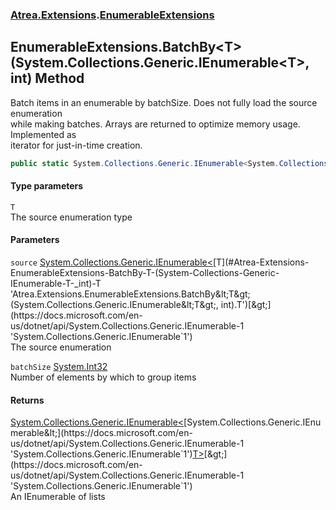 ### [Atrea.Extensions](./Atrea-Extensions.md 'Atrea.Extensions').[EnumerableExtensions](./Atrea-Extensions-EnumerableExtensions.md 'Atrea.Extensions.EnumerableExtensions')
## EnumerableExtensions.BatchBy&lt;T&gt;(System.Collections.Generic.IEnumerable&lt;T&gt;, int) Method
Batch items in an enumerable by batchSize.  Does not fully load the source enumeration  
while making batches. Arrays are returned to optimize memory usage.  Implemented as  
iterator for just-in-time creation.  
```csharp
public static System.Collections.Generic.IEnumerable<System.Collections.Generic.IEnumerable<T>> BatchBy<T>(this System.Collections.Generic.IEnumerable<T> source, int batchSize);
```
#### Type parameters
<a name='Atrea-Extensions-EnumerableExtensions-BatchBy-T-(System-Collections-Generic-IEnumerable-T-_int)-T'></a>
`T`  
The source enumeration type  
  
#### Parameters
<a name='Atrea-Extensions-EnumerableExtensions-BatchBy-T-(System-Collections-Generic-IEnumerable-T-_int)-source'></a>
`source` [System.Collections.Generic.IEnumerable&lt;](https://docs.microsoft.com/en-us/dotnet/api/System.Collections.Generic.IEnumerable-1 'System.Collections.Generic.IEnumerable`1')[T](#Atrea-Extensions-EnumerableExtensions-BatchBy-T-(System-Collections-Generic-IEnumerable-T-_int)-T 'Atrea.Extensions.EnumerableExtensions.BatchBy&lt;T&gt;(System.Collections.Generic.IEnumerable&lt;T&gt;, int).T')[&gt;](https://docs.microsoft.com/en-us/dotnet/api/System.Collections.Generic.IEnumerable-1 'System.Collections.Generic.IEnumerable`1')  
The source enumeration  
  
<a name='Atrea-Extensions-EnumerableExtensions-BatchBy-T-(System-Collections-Generic-IEnumerable-T-_int)-batchSize'></a>
`batchSize` [System.Int32](https://docs.microsoft.com/en-us/dotnet/api/System.Int32 'System.Int32')  
Number of elements by which to group items  
  
#### Returns
[System.Collections.Generic.IEnumerable&lt;](https://docs.microsoft.com/en-us/dotnet/api/System.Collections.Generic.IEnumerable-1 'System.Collections.Generic.IEnumerable`1')[System.Collections.Generic.IEnumerable&lt;](https://docs.microsoft.com/en-us/dotnet/api/System.Collections.Generic.IEnumerable-1 'System.Collections.Generic.IEnumerable`1')[T](#Atrea-Extensions-EnumerableExtensions-BatchBy-T-(System-Collections-Generic-IEnumerable-T-_int)-T 'Atrea.Extensions.EnumerableExtensions.BatchBy&lt;T&gt;(System.Collections.Generic.IEnumerable&lt;T&gt;, int).T')[&gt;](https://docs.microsoft.com/en-us/dotnet/api/System.Collections.Generic.IEnumerable-1 'System.Collections.Generic.IEnumerable`1')[&gt;](https://docs.microsoft.com/en-us/dotnet/api/System.Collections.Generic.IEnumerable-1 'System.Collections.Generic.IEnumerable`1')  
An IEnumerable of lists  

